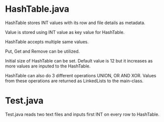 # HashTable.java
HashTable stores INT values with its row and file details as metadata.

Value is stored using INT value as key value for HashTable. 

HashTable accepts multiple same values.

Put, Get and Remove can be utilized.

Initial size of HashTable can be set. Default value is 12 but it increases as more values are inputed to the HashTable.

HashTable can also do 3 different operations UNION, OR AND XOR.
Values from these operations are returned as LinkedLists to the main-class.



# Test.java
Test.java reads two text files and inputs first INT on every row to HashTable.
